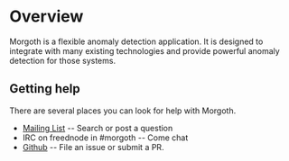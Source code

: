 # Overview


Morgoth is a flexible anomaly detection application. It is designed to integrate
with many existing technologies and provide powerful anomaly detection for those systems.

## Getting help

There are several places you can look for help with Morgoth.

* [Mailing List](https://groups.google.com/forum/#!forum/morgoth) -- Search or post a question
* IRC on freednode in #morgoth -- Come chat
* [Github](https://github.com/nvcook42/morgoth) -- File an issue or submit a PR.

